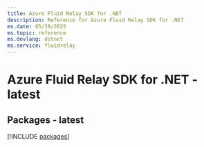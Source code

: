 ```yaml
---
title: Azure Fluid Relay SDK for .NET
description: Reference for Azure Fluid Relay SDK for .NET
ms.date: 05/29/2025
ms.topic: reference
ms.devlang: dotnet
ms.service: fluidrelay
---
```

# Azure Fluid Relay SDK for .NET - latest
## Packages - latest
[!INCLUDE [packages](fluid-relay-index.md)]